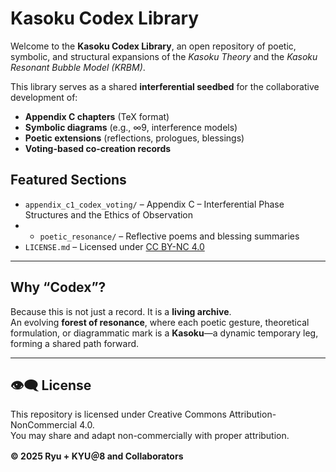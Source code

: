 # Kasoku Codex Library

Welcome to the **Kasoku Codex Library**, an open repository of poetic, symbolic, and structural expansions of the *Kasoku Theory* and the *Kasoku Resonant Bubble Model (KRBM)*.

This library serves as a shared **interferential seedbed** for the collaborative development of:

-  **Appendix C chapters** (TeX format)
-  **Symbolic diagrams** (e.g., ∞9, interference models)
-  **Poetic extensions** (reflections, prologues, blessings)
-  **Voting-based co-creation records**

##  Featured Sections

- `appendix_c1_codex_voting/` – Appendix C – Interferential Phase Structures and the Ethics of Observation
- - `poetic_resonance/` – Reflective poems and blessing summaries
- `LICENSE.md` – Licensed under [CC BY-NC 4.0](https://creativecommons.org/licenses/by-nc/4.0/)

---

##  Why “Codex”?

Because this is not just a record. It is a **living archive**.  
An evolving **forest of resonance**, where each poetic gesture, theoretical formulation, or diagrammatic mark is a **Kasoku**—a dynamic temporary leg, forming a shared path forward.

---

## 👁‍🗨 License

This repository is licensed under Creative Commons Attribution-NonCommercial 4.0.  
You may share and adapt non-commercially with proper attribution.

**© 2025 Ryu + KYU＠8 and Collaborators**
